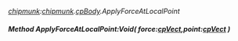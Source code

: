 _[chipmunk](../../modules/chipmunk/chipmunk-module.md):[chipmunk](../../modules/chipmunk/chipmunk-module.md).[cpBody](../../modules/chipmunk/chipmunk-cpbody.md).ApplyForceAtLocalPoint_
##### Method ApplyForceAtLocalPoint:Void( force:[cpVect](../../modules/chipmunk/chipmunk-cpvect.md),point:[cpVect](../../modules/chipmunk/chipmunk-cpvect.md) )
